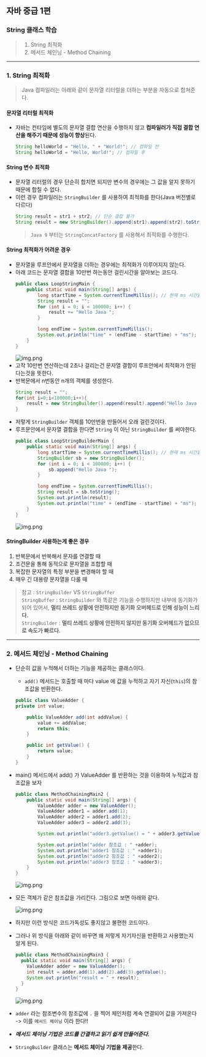 ## 자바 중급 1편

### String 클래스 학습
> 1. String 최적화
> 2. 메서드 체인닝 - Method Chaining
---
### 1. String 최적화
> Java 컴파일러는 아래와 같이 문자열 리터럴을 더하는 부분을 자동으로 합쳐준다.

#### 문자열 리터럴 최적화
- 자바는 컨타임에 별도의 문자열 결합 연산을 수행하지 않고 **컴파일러가 직접 결합 연산을 해주기 때문에 성능이 향상**된다.
    ```java
    String helloWorld = "Hello, " + "World!"; // 컴파일 전
    String helloWorld = "Hello, World!"; // 컴파일 후
    ```
#### String 변수 최적화
- 문자열 리터럴의 경우 단순히 합치면 되지만 변수의 경우에는 그 값을 알지 못하기 때문에 합칠 수 없다.
- 이런 경우 컴파일러는 `StringBuilder` 를 사용하여 최적화를 한다(Java 버전별로 다르다)
    ```java
    String result = str1 + str2; // 단순 결합 불가
    String result = new StringBuilder().append(str1).append(str2).toString(); // 최적화
    ```
    > `Java 9` 부터는 `StringConcatFactory` 를 사용해서 최적화를 수행한다.

#### String 최적화가 어려운 경우
- 문자열을 루프안에서 문자열을 더하는 경우에는 최적화가 이루어지지 않는다.
- 아래 코드는 문자열 결합을 10만번 하는동안 걸린시간을 알아보는 코드다.
  ```java
  public class LoopStringMain {
      public static void main(String[] args) {
          long startTime = System.currentTimeMillis(); // 현재 ms 시간을 얻는다.
          String result = "";
          for (int i = 0; i < 100000; i++) {
              result += "Hello Java ";
          }
  
          long endTime = System.currentTimeMillis();
          System.out.println("time" + (endTime - startTime) + "ms");
      }
  }
  ```
  ![img.png](images/chap03/img11.png)
- 고작 10만번 연산하는데 2초나 걸리는건 문자열 결합이 루프안에서 최적화가 안된다는것을 뜻한다.
- 반복문에서 n번동안 n개의 객체를 생성한다.
  ```java
  String result = "";
  for(int i=0;i<100000;i++){
      result = new StringBuilder().append(result).append("Hello Java ").toString();
  }
  ```
- 저렇게 `StringBuilder` 객체를 10만번을 만들어서 오래 걸린것이다.
- 루프문안에서 문자열 결합을 한다면 `String` 이 아닌 `StringBuilder` 를 써야한다.
  ```java
  public class LoopStringBuilderMain {
      public static void main(String[] args) {
          long startTime = System.currentTimeMillis(); // 현재 ms 시간을 얻는다.
          StringBuilder sb = new StringBuilder();
          for (int i = 0; i < 100000; i++) {
              sb.append("Hello Java ");
          }
  
          long endTime = System.currentTimeMillis();
          String result = sb.toString();
          System.out.println(result);
          System.out.println("time" + (endTime - startTime) + "ms");
      }
  }
  ```
  ![img.png](images/chap03/img12.png)

#### StringBuilder 사용하는게 좋은 경우
1. 반복문에서 반복해서 문자를 연결할 때
2. 조건문을 통해 동적으로 문자열을 조합할 때
3. 복잡한 문자열의 특정 부분을 변경해야 할 때
4. 매우 긴 대용량 문자열을 다룰 때

> 참고 : `StringBuilder` VS `StringBuffer` </br>
> `StringBuffer` : `StringBuilder` 와 똑같은 기능을 수행하지만 내부에 동기화가 되어 있어서, **멀티 쓰레드 상황에 안전하지만 동기화 오버헤드로 인해 성능이 느리다.**</br>
> `StringBuilder` : **멀티 쓰레드 상황에 안전하지 않지만 동기화 오버헤드가 없으므로 속도가 빠르다.**
---
### 2. 메서드 체인닝 - Method Chaining
- 단순히 값을 누적해서 더하는 기능을 제공하는 클래스이다.
  - `add()` 메서드는 호출할 때 마다 value 에 값을 누적하고 자기 자신(`this`)의 참조값을 반환한다.
  ```java
  public class ValueAdder {
  private int value;
  
      public ValueAdder add(int addValue) {
          value += addValue;
          return this;
      }
  
      public int getValue() {
          return value;
      }
  }
  ```
- main() 메서드에서 add() 가 ValueAdder 를 반환하는 것을 이용하여 누적값과 참조값을 보자
  ```java
  public class MethodChainingMain2 {
      public static void main(String[] args) {
          ValueAdder adder = new ValueAdder();
          ValueAdder adder1 = adder.add(1);
          ValueAdder adder2 = adder1.add(2);
          ValueAdder adder3 = adder2.add(3);
  
          System.out.println("adder3.getValue() = " + adder3.getValue());
  
          System.out.println("adder 참조값 : " +adder);
          System.out.println("adder1 참조값 : " +adder1);
          System.out.println("adder2 참조값 : " +adder2);
          System.out.println("adder3 참조값 : " +adder3);
      }
  }
  ```
  ![img.png](images/chap03/img13.png)
- 모든 객체가 같은 참조값을 가리킨다. 그림으로 보면 아래와 같다.

  ![img.png](images/chap03/img14.png)
- 하지만 이런 방식은 코드가독성도 좋지않고 불편한 코드이다.
- 그러나 위 방식을 아래와 같이 바꾸면 왜 저렇게 자기자신을 반환하고 사용했는지 알게 된다.
  ```java
  public class MethodChainingMain3 {
    public static void main(String[] args) {
      ValueAdder adder = new ValueAdder();
      int result = adder.add(1).add(2).add(3).getValue();
      System.out.println("result = " + result);
    }
  }
  ```
  ![img.png](images/chap03/img15.png)
- `adder` 라는 참조변수의 참조값에 `.` 을 찍어 체인처럼 계속 연결되어 값을 가져온다 -> 이를 `메서드 체이닝` 이라 한다!!
- _**메서드 체이닝 기법은 코드를 간결하고 읽기 쉽게 만들어준다.**_
- `StringBuilder` 클래스는 **메서드 체이닝 기법을 제공**한다.